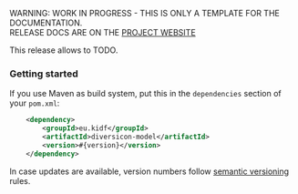 <p class="josman-to-strip">
WARNING: WORK IN PROGRESS - THIS IS ONLY A TEMPLATE FOR THE DOCUMENTATION. <br/>
RELEASE DOCS ARE ON THE <a href="http://davidleoni.github.io/diversicon/" target="_blank">PROJECT WEBSITE</a>
</p>

This release allows to TODO. <!--If you are upgrading from previous version, see [Release notes](CHANGES.md).-->

### Getting started

If you use Maven as build system, put this in the `dependencies` section of your `pom.xml`:

```xml
    <dependency>
        <groupId>eu.kidf</groupId>
        <artifactId>diversicon-model</artifactId>
        <version>#{version}</version>
    </dependency>
```

In case updates are available, version numbers follow <a href="http://semver.org/" target="_blank">semantic versioning</a> rules.

